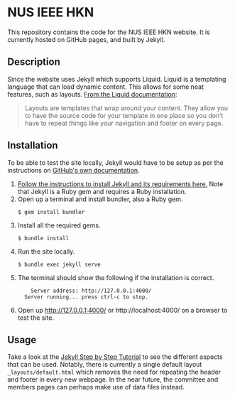 # NUS IEEE HKN

This repository contains the code for the NUS IEEE HKN website. It is currently hosted on GitHub pages, and built by Jekyll.

## Description

Since the website uses Jekyll which supports Liquid. Liquid is a templating language that can load dynamic content. This allows for some neat features, such as layouts. [From the Liquid documentation](https://jekyllrb.com/docs/layouts/):

> Layouts are templates that wrap around your content. They allow you to have the source code for your template in one place so you don’t have to repeat things like your navigation and footer on every page.

## Installation

To be able to test the site locally, Jekyll would have to be setup as per the instructions on [GitHub's own documentation](https://docs.github.com/en/github/working-with-github-pages/testing-your-github-pages-site-locally-with-jekyll).

1. [Follow the instructions to install Jekyll and its requirements here.](https://jekyllrb.com/docs/installation/) Note that Jekyll is a Ruby gem and requires a Ruby installation.
1. Open up a terminal and install bundler, also a Ruby gem.
	```
	$ gem install bundler
	```
1. Install all the required gems.
	```
	$ bundle install
	```
1. Run the site locally.
	```
	$ bundle exec jekyll serve
	```
1. The terminal should show the following if the installation is correct.
	```
	    Server address: http://127.0.0.1:4000/
  	  Server running... press ctrl-c to stop.
	```
1. Open up http://127.0.0.1:4000/ or http://localhost:4000/ on a browser to test the site.

## Usage

Take a look at the [Jekyll Step by Step Tutorial](https://jekyllrb.com/docs/step-by-step/01-setup/) to see the different aspects that can be used. Notably, there is currently a single default layout `_layouts/default.html` which removes the need for repeating the header and footer in every new webpage. In the near future, the committee and members pages can perhaps make use of data files instead.
